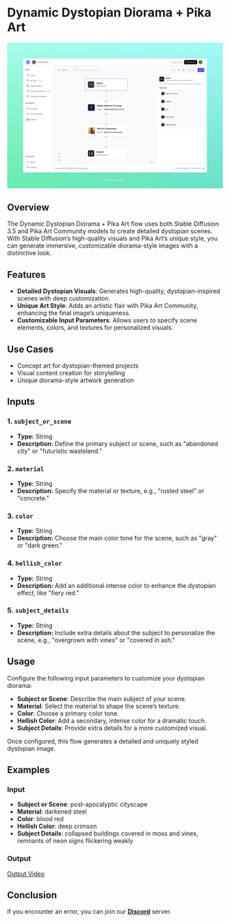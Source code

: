 # Dynamic Dystopian Diorama + Pika Art

<img src="images/dynamic-dystopian-diorama-pika-full.jpeg" alt="Dynamic Dystopian Diorama + Pika Art"/>

## Overview
The Dynamic Dystopian Diorama + Pika Art flow uses both Stable Diffusion 3.5 and Pika Art Community models to create detailed dystopian scenes. With Stable Diffusion’s high-quality visuals and Pika Art’s unique style, you can generate immersive, customizable diorama-style images with a distinctive look.

## Features
- **Detailed Dystopian Visuals**: Generates high-quality, dystopian-inspired scenes with deep customization.
- **Unique Art Style**: Adds an artistic flair with Pika Art Community, enhancing the final image’s uniqueness.
- **Customizable Input Parameters**: Allows users to specify scene elements, colors, and textures for personalized visuals.

## Use Cases
- Concept art for dystopian-themed projects
- Visual content creation for storytelling
- Unique diorama-style artwork generation

## Inputs

### 1. `subject_or_scene`
- **Type:** String
- **Description:** Define the primary subject or scene, such as "abandoned city" or "futuristic wasteland."

### 2. `material`
- **Type:** String
- **Description:** Specify the material or texture, e.g., "rusted steel" or "concrete."

### 3. `color`
- **Type:** String
- **Description:** Choose the main color tone for the scene, such as "gray" or "dark green."

### 4. `hellish_color`
- **Type:** String
- **Description:** Add an additional intense color to enhance the dystopian effect, like "fiery red."

### 5. `subject_details`
- **Type:** String
- **Description:** Include extra details about the subject to personalize the scene, e.g., "overgrown with vines" or "covered in ash."

## Usage

Configure the following input parameters to customize your dystopian diorama:

- **Subject or Scene**: Describe the main subject of your scene.
- **Material**: Select the material to shape the scene’s texture.
- **Color**: Choose a primary color tone.
- **Hellish Color**: Add a secondary, intense color for a dramatic touch.
- **Subject Details**: Provide extra details for a more customized visual.

Once configured, this flow generates a detailed and uniquely styled dystopian image.

## Examples

### Input

- **Subject or Scene**: post-apocalyptic cityscape
- **Material**: darkened steel
- **Color**: blood red
- **Hellish Color**: deep crimson
- **Subject Details**: collapsed buildings covered in moss and vines, remnants of neon signs flickering weakly

### Output

[Output Video](https://storage.googleapis.com/magicpoint/github-outputs/dynamic-dystopian-diorama-pika-github-output.mp4)

## Conclusion

If you encounter an error, you can join our <b><a href="https://discord.com/invite/yzZD4ZxBPt" target="_blank">Discord</a></b> server.
